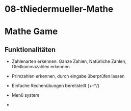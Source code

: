 # 08-tNiedermueller-Mathe

# Mathe Game


## Funktionalitäten
- Zahlenarten erkennen: Ganze Zahlen, Natürliche Zahlen, Gleitkommazahlen erkennen
- Primzahlen erkennen, durch eingabe überprüfen lassen
- Einfache Rechenübungen bereitstellt (+-*/)
- Menü system

- 
